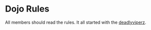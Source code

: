 Dojo Rules
==========

All members should read the rules. It all started with the [deadlyviperz](https://github.com/deadlyvipers).

